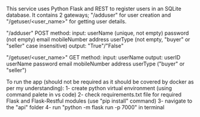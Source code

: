 This service uses Python Flask and REST to register users in an SQLite database. It contains 2 gateways; "/adduser" for user creation and "/getuser/<user_name>" for getting user details.

"/adduser" POST method:
input:
    userName (unique, not empty)
    password (not empty)
    email
    mobileNumber
    address
    userType (not empty, "buyer" or "seller" case insensitive)
output:
"True"/"False"


"/getuser/<user_name>" GET method:
input:
    userName
output:
    userID
    userName
    password
    email
    mobileNumber
    address
    userType ("buyer" or "seller")

To run the app (should not be required as it should be covered by docker as per my understanding):
1- create python virtual environment (using command palete in vs code)
2- check requirements.txt file for required Flask and Flask-Restful modules (use "pip install" command)
3- navigate to the "api" folder
4- run "python -m flask run -p 7000" in terminal